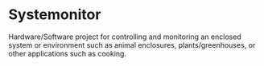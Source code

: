 # Systemonitor
Hardware/Software project for controlling and monitoring an enclosed system or environment such as animal enclosures, plants/greenhouses, or other applications such as cooking.
